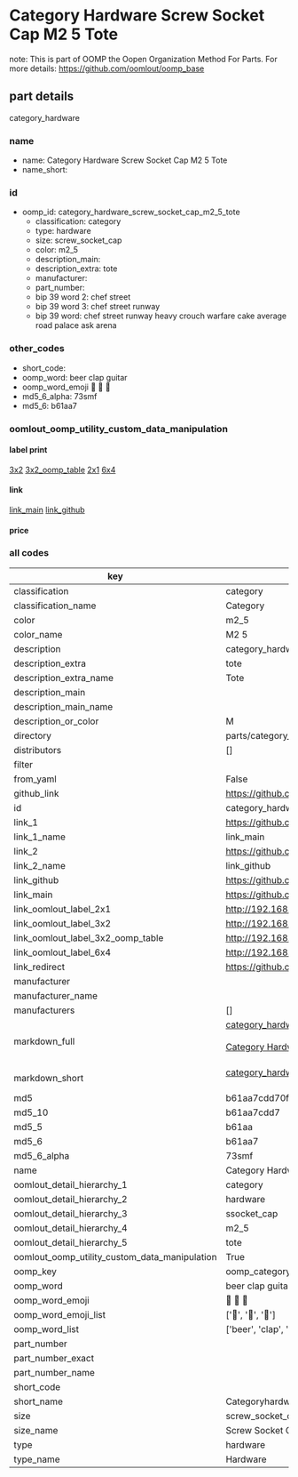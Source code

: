 # Category Hardware Screw Socket Cap M2 5 Tote  

note: This is part of OOMP the Oopen Organization Method For Parts. For more details: https://github.com/oomlout/oomp_base

##  part details
  



category_hardware



### name
* name: Category Hardware Screw Socket Cap M2 5 Tote
* name_short: 
### id
* oomp_id: category_hardware_screw_socket_cap_m2_5_tote
  * classification: category
  * type: hardware
  * size: screw_socket_cap
  * color: m2_5
  * description_main: 
  * description_extra: tote
  * manufacturer: 
  * part_number: 
  * bip 39 word 2: chef street
  * bip 39 word 3: chef street runway
  * bip 39 word: chef street runway heavy crouch warfare cake average road palace ask arena

### other_codes
* short_code: 
* oomp_word: beer clap guitar
* oomp_word_emoji :beer: :clap: :guitar:
* md5_6_alpha: 73smf
* md5_6: b61aa7






### oomlout_oomp_utility_custom_data_manipulation
#### label print
[3x2](http://192.168.1.245:1112/?label=oomp%2073smf)
[3x2_oomp_table](http://192.168.1.108:1112/?label=oomp%2073smf)
[2x1](http://192.168.1.242:1112/?label=oomp%2073smf)
[6x4](http://192.168.1.55:1112/?label=oomp%2073smf)    

#### link

[link_main](https://github.com/oomlout/oomlout_oomp_version_1_messy/tree/main/parts/category_hardware_screw_socket_cap_m2_5_tote) [link_github](https://github.com/oomlout/oomlout_oomp_version_1_messy/tree/main/parts/category_hardware_screw_socket_cap_m2_5_tote)                             

#### price







### all codes 
| key | value |  
| --- | --- |  
| classification | category |  
| classification_name | Category |  
| color | m2_5 |  
| color_name | M2 5 |  
| description | category_hardware |  
| description_extra | tote |  
| description_extra_name | Tote |  
| description_main |  |  
| description_main_name |  |  
| description_or_color | M  |  
| directory | parts/category_hardware_screw_socket_cap_m2_5_tote |  
| distributors | [] |  
| filter |  |  
| from_yaml | False |  
| github_link | https://github.com/oomlout/oomlout_oomp_part_src/tree/main/parts/category_hardware_screw_socket_cap_m2_5_tote |  
| id | category_hardware_screw_socket_cap_m2_5_tote |  
| link_1 | https://github.com/oomlout/oomlout_oomp_version_1_messy/tree/main/parts/category_hardware_screw_socket_cap_m2_5_tote |  
| link_1_name | link_main |  
| link_2 | https://github.com/oomlout/oomlout_oomp_version_1_messy/tree/main/parts/category_hardware_screw_socket_cap_m2_5_tote |  
| link_2_name | link_github |  
| link_github | https://github.com/oomlout/oomlout_oomp_version_1_messy/tree/main/parts/category_hardware_screw_socket_cap_m2_5_tote |  
| link_main | https://github.com/oomlout/oomlout_oomp_version_1_messy/tree/main/parts/category_hardware_screw_socket_cap_m2_5_tote |  
| link_oomlout_label_2x1 | http://192.168.1.242:1112/?label=oomp%2073smf |  
| link_oomlout_label_3x2 | http://192.168.1.245:1112/?label=oomp%2073smf |  
| link_oomlout_label_3x2_oomp_table | http://192.168.1.108:1112/?label=oomp%2073smf |  
| link_oomlout_label_6x4 | http://192.168.1.55:1112/?label=oomp%2073smf |  
| link_redirect | https://github.com/oomlout/oomlout_oomp_version_1_messy/tree/main/parts/category_hardware_screw_socket_cap_m2_5_tote |  
| manufacturer |  |  
| manufacturer_name |  |  
| manufacturers | [] |  
| markdown_full | [category_hardware_screw_socket_cap_m2_5_tote](none)<br>[](none)<br>[Category Hardware Screw Socket Cap M2 5 Tote](none)<br><br> |  
| markdown_short | [category_hardware_screw_socket_cap_m2_5_tote](none)<br><br> |  
| md5 | b61aa7cdd70fc40bdc1a16a77af5b93a |  
| md5_10 | b61aa7cdd7 |  
| md5_5 | b61aa |  
| md5_6 | b61aa7 |  
| md5_6_alpha | 73smf |  
| name | Category Hardware Screw Socket Cap M2 5 Tote |  
| oomlout_detail_hierarchy_1 | category |  
| oomlout_detail_hierarchy_2 | hardware |  
| oomlout_detail_hierarchy_3 | ssocket_cap |  
| oomlout_detail_hierarchy_4 | m2_5 |  
| oomlout_detail_hierarchy_5 | tote |  
| oomlout_oomp_utility_custom_data_manipulation | True |  
| oomp_key | oomp_category_hardware_screw_socket_cap_m2_5_tote |  
| oomp_word | beer clap guitar |  
| oomp_word_emoji | :beer: :clap: :guitar: |  
| oomp_word_emoji_list | [':beer:', ':clap:', ':guitar:'] |  
| oomp_word_list | ['beer', 'clap', 'guitar'] |  
| part_number |  |  
| part_number_exact |  |  
| part_number_name |  |  
| short_code |  |  
| short_name | Categoryhardware |  
| size | screw_socket_cap |  
| size_name | Screw Socket Cap |  
| type | hardware |  
| type_name | Hardware |  
